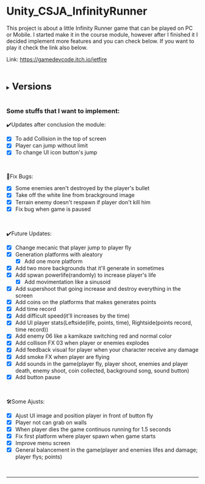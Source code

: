 # Unity_CSJA_InfinityRunner

This project is about a little Infinity Runner game that can be played on PC or Mobile. I started make it in the course module, however after I finished it I decided implement more features and you can check below. If you want to play it check the link also below.

Link: https://gamedevcode.itch.io/jetfire

<br>
<br>

<details>
    <summary><strong><font size = "5">Versions</font></strong></summary>

    1️⃣v2.0.0 - 🏆Released
    ✔️Improve menu screen
    🛠️Some ajusts
    🛠️Ajust in shoot speed when difficulty increase
    🛠️General balancement in the game
    🐛Fix bug when game is paused



    1️⃣v1.9.0
    ✔️Add in general sounds in the game.
    ✔️Add button and interface pause
    🐛Fix enemy terrain death
    🛠️Fix first platform where player spawn when game starts
    ♻️Some code refactored like fix double audio when player hurts, block controls when player die, set the platform A always as first and others little stuffs.


    1️⃣v1.8.0
    ♻️BGParallax old was removed.
    ✔️Add difficult speed(it'll increases by the time). It's configured as 15% the increase for each transition of scenario.
    ✔️Terrain enemy doesn't respawn if player don't kill him


    1️⃣v1.7.0
    ♻️Readme refactored
    ✔️Add two(three) more backgrounds that it'll generate in sometimes(parallax effect code was re-created)


    1️⃣v1.6.0
    ♻️Readme refactored
    ✔️Add coins on the platforms that makes generates points
    ✔️Add time record
    ✔️Add UI player stats(Leftside(life, points, time), Rightside(points record, time record))


    1️⃣v1.5.0
    ✔️Add supershoot that going increase and destroy everything in the screen


    1️⃣v1.4.0
    ✔️Platform being randomly generated
    ✔️One more platform added


    1️⃣v1.3.0
    ♻️Readme refactored
    ✔️Add feedback visual for player when your character receive any damage
    ✔️Add smoke FX when player are flying
    ✔️Add enemy 06 like a kamikaze switching red and normal color
    ✔️Add spwan powerlife(randomly) to increase player's life
        ✔️Add movimentation like a sinusoid


    1️⃣v1.2.0
    ✔️Add collison FX 03 when player or enemies explodes
    🚧Add enemy 06 like a kamikaze switching red and normal color
    🚧Add feedback visual for player when your character receive any damage

    🛠️When player dies the game continuos running for 1.5 seconds
    🚧General balancement in the game


    1️⃣v1.1.1
    🐛Readme Fixed


    1️⃣v1.1.0
    ✔️Change mecanic that player jump to player fly
    🚧Add enemy 06 like a kamikaze switching red and normal color

    🐛Some enemies aren't destroyed by the player's bullet
    🐛Take off the white line from brackground image

    🛠️Ajust UI image and position player in front of button fly
    🛠️Player not can grab on walls
    🚧General balancement in the game


    1️⃣v1.0.0
    ✔️Collision added in the top of screen
    ✔️Player can jump without limit
    ✔️UI icon button's jump changed


    0️⃣v0.0.0
    ✔️Repository created
    ✔️Game created, initial of project: player, parallax scenario, 2 enemies, fly button and shoot button, just first step about creation project.

</details>

<br>

### Some stuffs that I want to implement:

✔️Updates after conclusion the module:

- [x] To add Collision in the top of screen
- [x] Player can jump without limit
- [x] To change UI icon button's jump

<br>

🐛Fix Bugs:<br>

- [x] Some enemies aren't destroyed by the player's bullet
- [x] Take off the white line from brackground image
- [x] Terrain enemy doesn't respawn if player don't kill him
- [x] Fix bug when game is paused

<br>

✔️Future Updates:<br>

- [x] Change mecanic that player jump to player fly
- [x] Generation platforms with aleatory
  - [x] Add one more platform
- [x] Add two more backgrounds that it'll generate in sometimes
- [x] Add spwan powerlife(randomly) to increase player's life
  - [x] Add movimentation like a sinusoid
- [x] Add supershoot that going increase and destroy everything in the screen
- [x] Add coins on the platforms that makes generates points
- [x] Add time record
- [x] Add difficult speed(it'll increases by the time)
- [x] Add UI player stats(Leftside(life, points, time), Rightside(points record, time record))
- [x] Add enemy 06 like a kamikaze switching red and normal color
- [x] Add collison FX 03 when player or enemies explodes
- [x] Add feedback visual for player when your character receive any damage
- [x] Add smoke FX when player are flying
- [x] Add sounds in the game(player fly, player shoot, enemies and player death, enemy shoot, coin collected, background song, sound button)
- [x] Add button pause

<br>

🛠️Some Ajusts:<br>

- [x] Ajust UI image and position player in front of button fly
- [x] Player not can grab on walls
- [x] When player dies the game continuos running for 1.5 seconds
- [x] Fix first platform where player spawn when game starts
- [x] Improve menu screen
- [x] General balancement in the game(player and enemies lifes and damage; player flys; points)

<br>

---
